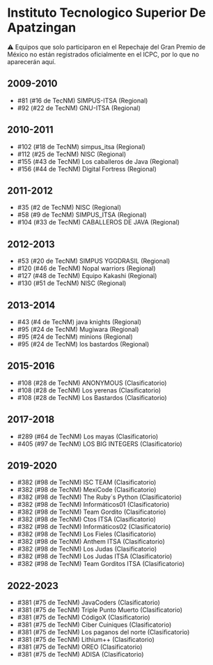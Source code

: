 # Instituto Tecnologico Superior De Apatzingan

:warning: Equipos que solo participaron en el Repechaje del Gran Premio de México no están registrados oficialmente en el ICPC, por lo que no aparecerán aquí.

## 2009-2010

- #81 (#16 de TecNM) SIMPUS-ITSA (Regional)
- #92 (#22 de TecNM) GNU-ITSA (Regional)

## 2010-2011

- #102 (#18 de TecNM) simpus_itsa (Regional)
- #112 (#25 de TecNM) NISC (Regional)
- #155 (#43 de TecNM) Los caballeros de Java (Regional)
- #156 (#44 de TecNM) Digital Fortress (Regional)

## 2011-2012

- #35 (#2 de TecNM) NISC (Regional)
- #58 (#9 de TecNM) SIMPUS_ITSA (Regional)
- #104 (#33 de TecNM) CABALLEROS DE JAVA (Regional)

## 2012-2013

- #53 (#20 de TecNM) SIMPUS YGGDRASIL (Regional)
- #120 (#46 de TecNM) Nopal warriors (Regional)
- #127 (#48 de TecNM) Equipo Kakashi (Regional)
- #130 (#51 de TecNM) NISC (Regional)

## 2013-2014

- #43 (#4 de TecNM) java knights (Regional)
- #95 (#24 de TecNM) Mugiwara (Regional)
- #95 (#24 de TecNM) minions (Regional)
- #95 (#24 de TecNM) los bastardos (Regional)

## 2015-2016

- #108 (#28 de TecNM) ANONYMOUS (Clasificatorio)
- #108 (#28 de TecNM) Los yerenas (Clasificatorio)
- #108 (#28 de TecNM) Los Bastardos (Clasificatorio)

## 2017-2018

- #289 (#64 de TecNM) Los mayas (Clasificatorio)
- #405 (#97 de TecNM) LOS BIG INTEGERS (Clasificatorio)

## 2019-2020

- #382 (#98 de TecNM) ISC TEAM (Clasificatorio)
- #382 (#98 de TecNM) MexiCode (Clasificatorio)
- #382 (#98 de TecNM) The Ruby`s Python (Clasificatorio)
- #382 (#98 de TecNM) Informáticos01 (Clasificatorio)
- #382 (#98 de TecNM) Team Gordito (Clasificatorio)
- #382 (#98 de TecNM) Ctos ITSA (Clasificatorio)
- #382 (#98 de TecNM) Informáticos02 (Clasificatorio)
- #382 (#98 de TecNM) Los Fieles (Clasificatorio)
- #382 (#98 de TecNM) Anthem ITSA (Clasificatorio)
- #382 (#98 de TecNM) Los Judas (Clasificatorio)
- #382 (#98 de TecNM) Los Judas ITSA (Clasificatorio)
- #382 (#98 de TecNM) Team Gorditos ITSA (Clasificatorio)

## 2022-2023

- #381 (#75 de TecNM) JavaCoders (Clasificatorio)
- #381 (#75 de TecNM) Triple Punto Muerto (Clasificatorio)
- #381 (#75 de TecNM) CódigoX (Clasificatorio)
- #381 (#75 de TecNM) Ciber Cuiniques (Clasificatorio)
- #381 (#75 de TecNM) Los paganos del norte (Clasificatorio)
- #381 (#75 de TecNM) Lithium++ (Clasificatorio)
- #381 (#75 de TecNM) OREO (Clasificatorio)
- #381 (#75 de TecNM) ADISA (Clasificatorio)


